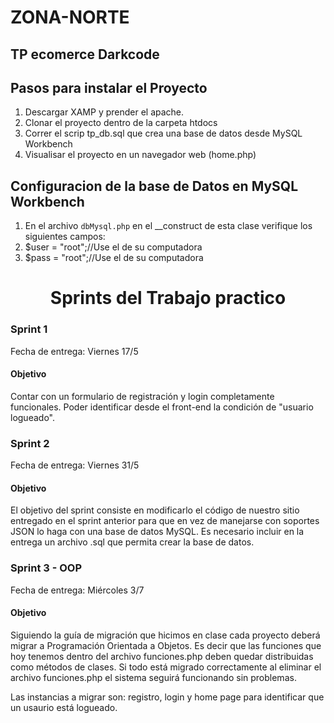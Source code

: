 # ZONA-NORTE
## TP ecomerce Darkcode

## Pasos para instalar el Proyecto
1. Descargar XAMP y prender el apache.
2. Clonar el proyecto dentro de la carpeta htdocs
3. Correr el scrip tp_db.sql que crea una base de datos desde MySQL Workbench
4. Visualisar el proyecto en un navegador web (home.php)

## Configuracion de la base de Datos en MySQL Workbench
1. En el archivo `dbMysql.php` en el  __construct  de esta clase verifique los siguientes campos:
2. $user = "root";//Use el de su computadora
3. $pass = "root";//Use el de su computadora


<h1 align="center" >Sprints del Trabajo practico</h1>

### Sprint 1
Fecha de entrega: Viernes 17/5

#### Objetivo
Contar con un formulario de registración y login completamente funcionales. Poder identificar desde el front-end la condición de "usuario logueado".

### Sprint 2
Fecha de entrega: Viernes 31/5
#### Objetivo
El objetivo del sprint consiste en modificarlo el código de nuestro sitio entregado en el sprint anterior para que en vez de manejarse con soportes JSON lo haga con una base de datos MySQL. Es necesario incluir en la entrega un archivo .sql que permita crear la base de datos.

### Sprint 3 - OOP
Fecha de entrega: Miércoles 3/7
#### Objetivo
Siguiendo la guía de migración que hicimos en clase cada proyecto deberá migrar a Programación Orientada a Objetos. Es decir que las funciones que hoy tenemos dentro del archivo funciones.php deben quedar distribuidas como métodos de clases. Si todo está migrado correctamente al eliminar el archivo funciones.php el sistema seguirá funcionando sin problemas.

Las instancias a migrar son: registro, login y home page para identificar que un usaurio está logueado.
